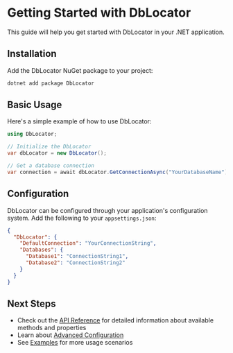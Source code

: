 # Getting Started with DbLocator

This guide will help you get started with DbLocator in your .NET application.

## Installation

Add the DbLocator NuGet package to your project:

```bash
dotnet add package DbLocator
```

## Basic Usage

Here's a simple example of how to use DbLocator:

```csharp
using DbLocator;

// Initialize the DbLocator
var dbLocator = new DbLocator();

// Get a database connection
var connection = await dbLocator.GetConnectionAsync("YourDatabaseName");
```

## Configuration

DbLocator can be configured through your application's configuration system. Add the following to your `appsettings.json`:

```json
{
  "DbLocator": {
    "DefaultConnection": "YourConnectionString",
    "Databases": {
      "Database1": "ConnectionString1",
      "Database2": "ConnectionString2"
    }
  }
}
```

## Next Steps

- Check out the [API Reference](../api/) for detailed information about available methods and properties
- Learn about [Advanced Configuration](advanced-configuration.md)
- See [Examples](examples.md) for more usage scenarios 